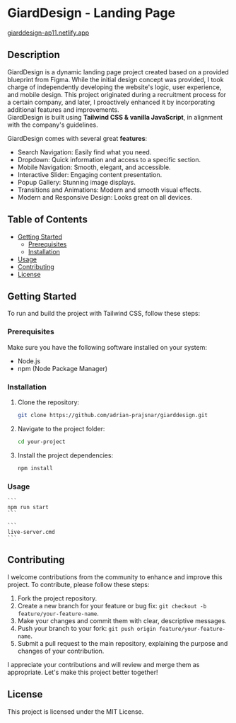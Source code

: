 # GiardDesign - Landing Page

[giarddesign-ap11.netlify.app](https://giarddesign-ap11.netlify.app/)

## Description

GiardDesign is a dynamic landing page project created based on a provided blueprint from Figma. While the initial design concept was provided, I took charge of independently developing the website's logic, user experience, and mobile design. This project originated during a recruitment process for a certain company, and later, I proactively enhanced it by incorporating additional features and improvements. <br>
GiardDesign is built using **Tailwind CSS & vanilla JavaScript**, in alignment with the company's guidelines.

GiardDesign comes with several great **features**:

- Search Navigation: Easily find what you need.
- Dropdown: Quick information and access to a specific section.
- Mobile Navigation: Smooth, elegant, and accessible.
- Interactive Slider: Engaging content presentation.
- Popup Gallery: Stunning image displays.
- Transitions and Animations: Modern and smooth visual effects.
- Modern and Responsive Design: Looks great on all devices.

## Table of Contents

- [Getting Started](#getting-started)
  - [Prerequisites](#prerequisites)
  - [Installation](#installation)
- [Usage](#usage)
- [Contributing](#contributing)
- [License](#license)

## Getting Started

To run and build the project with Tailwind CSS, follow these steps:

### Prerequisites

Make sure you have the following software installed on your system:

- Node.js
- npm (Node Package Manager)

### Installation

1. Clone the repository:

   ```bash
   git clone https://github.com/adrian-prajsnar/giarddesign.git
   ```

2. Navigate to the project folder:

   ```bash
   cd your-project
   ```

3. Install the project dependencies:

   ```bash
   npm install
   ```

### Usage

    ```
    npm run start
    ```

    ```
    live-server.cmd
    ```

## Contributing

I welcome contributions from the community to enhance and improve this project. To contribute, please follow these steps:

1. Fork the project repository.
2. Create a new branch for your feature or bug fix: `git checkout -b feature/your-feature-name`.
3. Make your changes and commit them with clear, descriptive messages.
4. Push your branch to your fork: `git push origin feature/your-feature-name`.
5. Submit a pull request to the main repository, explaining the purpose and changes of your contribution.

I appreciate your contributions and will review and merge them as appropriate. Let's make this project better together!

## License

This project is licensed under the MIT License.

```

```
